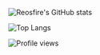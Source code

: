 ![Reosfire's GitHub stats](https://github-readme-stats.vercel.app/api?username=reosfire&cache_seconds=7200&show_icons=true&bg_color=0d1117&title_color=DDDDDD&text_color=D0D0D0&icon_color=DDDDDD&border_color=30363D&hide_border=false&border_radius=10)

![Top Langs](https://github-readme-stats.vercel.app/api/top-langs/?username=reosfire)

![Profile views](https://komarev.com/ghpvc/?username=reosfire&color=202020)
